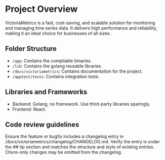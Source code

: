# Project Overview

VictoriaMetrics is a fast, cost-saving, and scalable solution for monitoring and managing time series data. It delivers high performance and reliability, making it an ideal choice for businesses of all sizes.

## Folder Structure

- `/app`: Contains the compilable binaries.
- `/lib`: Contains the golang reusable libraries
- `/docs/victoriametrics`: Contains documentation for the project.
- `/apptest/tests`: Contains integration tests.

## Libraries and Frameworks

- Backend: Golang, no framework. Use third-party libraries sparingly.
- Frontend: React.

## Code review guidelines

Ensure the feature or bugfix includes a changelog entry in /docs/victoriametrics/changelog/CHANGELOG.md.
Verify the entry is under the ## tip section and matches the structure and style of existing entries.
Chore-only changes may be omitted from the changelog.


